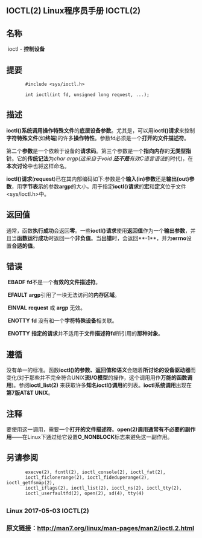 ## IOCTL(2)                 Linux程序员手册                 IOCTL(2)

## 名称 

​       ioctl - **控制设备**

## 提要    

```
       #include <sys/ioctl.h>

       int ioctl(int fd, unsigned long request, ...);
```

## 描述    

​         **ioctl()**系统调用操作**特殊文件**的**底层设备参数**。尤其是，可以用**ioctl()请求**来控制**字符特殊文件**(如**终端**)的许多**操作特性**。参数fd必须是一个**打开的文件描述符**。

​		第二个**参数**是一个依赖于设备的**请求码**。第三个参数是一个**指向内存**的**无类型指针**。它的**传统记法**为**char *argp**(这来自于**void ***还不是**有效C语言语法**的时代)，在**本次讨论**中也将这样命名。

​         **ioctl()请求**(**request**)已在其内部编码如下:参数是个**输入(in)参数**还是**输出(out)参数**，用**字节表示**的参数**argp**的大小。用于指定**ioctl()请求**的**宏**和**定义**位于文件<sys/ioctl.h>中。

## 返回值

​     通常，函数**执行成功**会返回**零**。一些**ioctl()请求**使用**返回值**作为一个**输出参数**，并且当**函数运行成功**时返回一个**非负值**。当**出错**时，会返回**-1**，并为**errno**设置**合适的值**。

## 错误     

​		   **EBADF**      **fd**不是一个**有效的文件描述符**。

​           **EFAULT**    **argp**引用了一块无法访问的**内存区域**。

​           **EINVAL**     **request** 或 **argp** 无效。

​           **ENOTTY**     **fd** 没有和一个**字符特殊设备**相关联。

​           **ENOTTY**      **指定的请求**并不适用于**文件描述符fd**所引用的**那种对象**。

## 遵循    

 没有单一的标准。函数**ioctl()**的**参数、返回值和语义**会随着**所讨论的设备驱动器**而变化(对于那些并不完全符合UNIX**流I/O模型**的操作，这个调用用作**万能的函数调用**)。参阅**ioctl_list(2)** 来获取许多**知名ioctl()调用**的列表。**ioctl系统调用**出现在**第7版AT&T UNIX**。

## 注释  

​       要使用这一调用，需要一个**打开的文件描述符**。**open(2)**调用通常有**不必要的副作用**——在Linux下通过给它设置**O_NONBLOCK**标志来避免这一副作用。



## 另请参阅

```
       execve(2), fcntl(2), ioctl_console(2), ioctl_fat(2),
       ioctl_ficlonerange(2), ioctl_fideduperange(2), ioctl_getfsmap(2),
       ioctl_iflags(2), ioctl_list(2), ioctl_ns(2), ioctl_tty(2),
       ioctl_userfaultfd(2), open(2), sd(4), tty(4)
```

## 

### Linux                            2017-05-03                         IOCTL(2)

### 原文链接：http://man7.org/linux/man-pages/man2/ioctl.2.html
